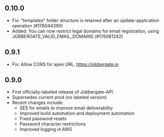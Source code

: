 ## 0.10.0

- Fix: "templates" folder structure is retained after an update-application operation (#176044390)
- Added: You can now restrict legal domains for email registration, using JOBBERGATE_VALID_EMAIL_DOMAINS (#176081242)

## 0.9.1

- Fix: Allow CORS for apex URL, https://jobbergate.io

## 0.9.0

- First officially-labeled release of Jobbergate-API.
- Supersedes current prod (no labeled version)
- Recent changes include:
    - SES for emails to improve email deliverability
    - Improved build automation and deployment automation
    - Fixed password resets
    - Password character restrictions
    - Improved logging in AWS

